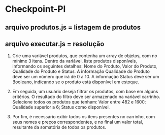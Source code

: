 # Checkpoint-PI

## arquivo produtos.js = listagem de produtos
## arquivo executar.js = resolução

1. Crie uma variável produtos, que contenha um array de objetos, com no mínimo 3 itens. 
Dentro da variável, liste produtos disponíveis, informando os seguintes detalhes: 
Nome do Produto, Valor do Produto, Qualidade do Produto e Status.
A informação Qualidade do Produto deve ser um número que irá de 0 a 10.
A informação Status deve ser um Booleano, indicando se o produto está disponível em estoque.

2. Em seguida, um usuário deseja filtrar os produtos, com base em alguns critérios. 
O resultado do filtro deve ser armazenado na variável carrinho.
Selecione todos os produtos que tenham: 
Valor entre 482 e 1600;
Qualidade superior a 6;
Status como disponível.

3. Por fim, é necessário exibir todos os itens presentes no carrinho, com seus 
nomes e preços correspondentes, e no final um valor total, resultante da 
somatória de todos os produtos.
